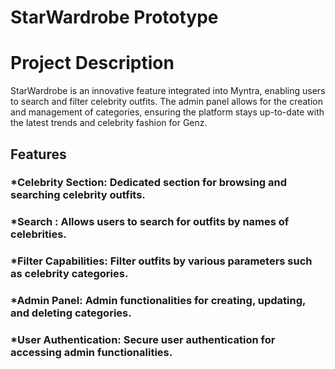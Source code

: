 # StarWardrobe Prototype

# Project Description

StarWardrobe is an innovative feature integrated into Myntra, enabling users to search and filter celebrity outfits. The admin panel allows for the creation and management of categories, ensuring the platform stays up-to-date with the latest trends and celebrity fashion for Genz.

## Features

### *Celebrity Section: Dedicated section for browsing and searching celebrity outfits.
### *Search : Allows users to search for outfits by names of celebrities.
### *Filter Capabilities: Filter outfits by various parameters such as celebrity categories.
### *Admin Panel: Admin functionalities for creating, updating, and deleting categories.
### *User Authentication: Secure user authentication for accessing admin functionalities.

